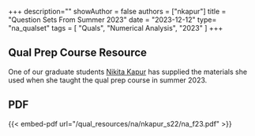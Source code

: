 +++
description=""
showAuthor = false
authors = ["nkapur"]
title = "Question Sets From Summer 2023"
date = "2023-12-12"
type= "na_qualset"
tags = [
    "Quals",
    "Numerical Analysis",
    "2023"
]
+++


## Qual Prep Course Resource

One of our graduate students [Nikita Kapur](https://math.uiowa.edu/people/nikita-kapur) has supplied the materials she used when she taught the qual prep course in summer 2023.

## PDF

{{< embed-pdf url="/qual_resources/na/nkapur_s22/na_f23.pdf" >}}
